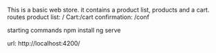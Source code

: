 This is a basic web store. it contains a product list, products and a cart.
routes
product list: /
Cart:/cart
confirmation: /conf

starting commands
npm install
ng serve

url: http://localhost:4200/
